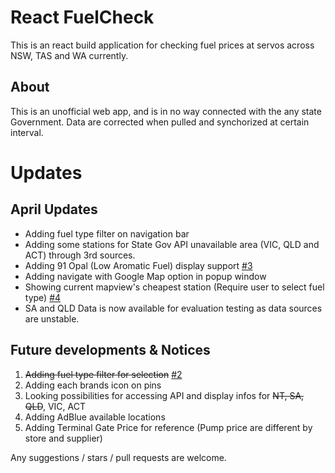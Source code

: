 # React FuelCheck

This is an react build application for checking fuel prices at servos across NSW, TAS and WA currently.

## About
This is an unofficial web app, and is in no way connected with the any state Government. Data are corrected when pulled and synchorized at certain interval. 

# Updates

## April Updates
 - Adding fuel type filter on navigation bar
 - Adding some stations for State Gov API unavailable area (VIC, QLD and ACT) through 3rd sources.
 - Adding 91 Opal (Low Aromatic Fuel) display support [#3](https://github.com/DynastyKids/React-FuelCheck/pull/3)
 - Adding navigate with Google Map option in popup window
 - Showing current mapview's cheapest station (Require user to select fuel type) [#4](https://github.com/DynastyKids/React-FuelCheck/pull/4)
 - SA and QLD Data is now available for evaluation testing as data sources are unstable.

## Future developments & Notices
1. ~~Adding fuel type filter for selection~~ [#2](https://github.com/DynastyKids/React-FuelCheck/pull/2)
2. Adding each brands icon on pins
3. Looking possibilities for accessing API and display infos for ~~NT, SA, QLD~~, VIC, ACT
4. Adding AdBlue available locations
5. Adding Terminal Gate Price for reference (Pump price are different by store and supplier)

Any suggestions / stars / pull requests are welcome.
